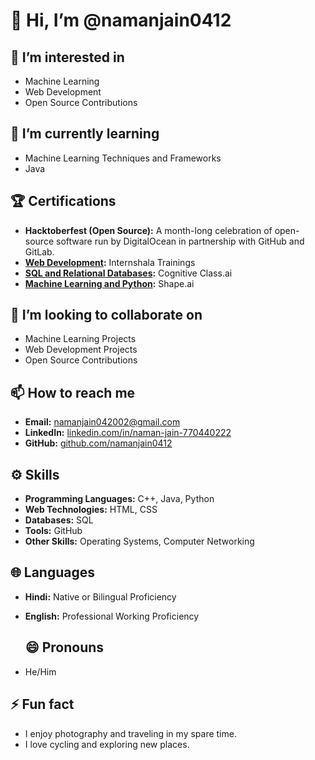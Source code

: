 # 👋 Hi, I’m @namanjain0412

## 👀 I’m interested in
- Machine Learning
- Web Development
- Open Source Contributions

## 🌱 I’m currently learning
-  Machine Learning Techniques and Frameworks
-  Java 

## 🏆 Certifications
- **Hacktoberfest (Open Source):** A month-long celebration of open-source software run by DigitalOcean in partnership with GitHub and GitLab.
- **[Web Development](https://trainings.internshala.com/s/v/1818679/4bf1a8e6):** Internshala Trainings
- **[SQL and Relational Databases](https://courses.cognitiveclass.ai/certificates/21bfd5592a664930b87b3e6580faf1fe):** Cognitive Class.ai
- **[Machine Learning and Python](https://www.cert.shapeai.tech/verify/ZnSF0H):** Shape.ai

## 💞️ I’m looking to collaborate on
- Machine Learning Projects
- Web Development Projects
- Open Source Contributions

## 📫 How to reach me
- **Email:** namanjain042002@gmail.com
- **LinkedIn:** [linkedin.com/in/naman-jain-770440222](https://www.linkedin.com/in/naman-jain-770440222)
- **GitHub:** [github.com/namanjain0412](https://github.com/namanjain0412)

## ⚙️ Skills
- **Programming Languages:** C++, Java, Python
- **Web Technologies:** HTML, CSS
- **Databases:** SQL
- **Tools:** GitHub
- **Other Skills:** Operating Systems, Computer Networking

## 🌐 Languages
- **Hindi:** Native or Bilingual Proficiency
- **English:** Professional Working Proficiency

  ## 😄 Pronouns
- He/Him

## ⚡ Fun fact
- I enjoy photography and traveling in my spare time.
- I love cycling and exploring new places.

